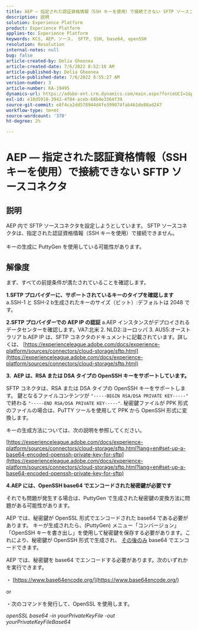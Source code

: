 ```yaml
---
title: AEP — 指定された認証資格情報（SSH キーを使用）で接続できない SFTP ソースコネクタ
description: 説明
solution: Experience Platform
product: Experience Platform
applies-to: Experience Platform
keywords: KCS, AEP，ソース， SFTP, SSH, base64, openSSH
resolution: Resolution
internal-notes: null
bug: false
article-created-by: Delia Gheonea
article-created-date: 7/6/2022 8:52:16 AM
article-published-by: Delia Gheonea
article-published-date: 7/6/2022 8:55:27 AM
version-number: 3
article-number: KA-19495
dynamics-url: https://adobe-ent.crm.dynamics.com/main.aspx?forceUCI=1&pagetype=entityrecord&etn=knowledgearticle&id=ad9808ea-08fd-ec11-82e5-000d3a3b090d
exl-id: e10d5918-3942-4f84-aceb-68b4e3364f39
source-git-commit: e8f4ca2dd578944d4fe399074fab461de88ad247
workflow-type: tm+mt
source-wordcount: '370'
ht-degree: 2%

---
```


# AEP — 指定された認証資格情報（SSH キーを使用）で接続できない SFTP ソースコネクタ

## 説明

AEP 内で SFTP ソースコネクタを設定しようとしています。 SFTP ソースコネクタは、指定された認証資格情報（SSH キーを使用）で接続できません。<br><br>キーの生成に PuttyGen を使用している可能性があります。

## 解像度


まず、すべての前提条件が満たされていることを確認します。

<b>1.SFTP プロバイダーに、サポートされているキーのタイプを確認します</b>
a.SSH-1 と SSH-2 b生成されたキーのサイズ（ビット）:デフォルトは 2048 です。

<b>2.SFTP プロバイダーでの AEP IP の認証</b>
a.AEP インスタンスがデプロイされるデータセンターを確認します。VA7:北米 2. NLD2:ヨーロッパ 3. AUS5:オーストラリア b.AEP IP は、SFTP コネクタのドキュメントに記載されています。詳しくは、 [https://experienceleague.adobe.com/docs/experience-platform/sources/connectors/cloud-storage/sftp.html](https://experienceleague.adobe.com/docs/experience-platform/sources/connectors/cloud-storage/sftp.html)



<b> 3.  AEP は、RSA または DSA タイプの OpenSSH キーをサポートしています。</b>

SFTP コネクタは、RSA または DSA タイプの OpenSSH キーをサポートします。 鍵となるファイルコンテンツが `"-----BEGIN RSA/DSA PRIVATE KEY-----"` で終わる `"-----END RSA/DSA PRIVATE KEY-----"`. 秘密鍵ファイルが PPK 形式のファイルの場合は、PuTTY ツールを使用して PPK から OpenSSH 形式に変換します。

キーの生成方法については、次の説明を参照してください。

[https://experienceleague.adobe.com/docs/experience-platform/sources/connectors/cloud-storage/sftp.html?lang=en#set-up-a-base64-encoded-openssh-private-key-for-sftp](https://experienceleague.adobe.com/docs/experience-platform/sources/connectors/cloud-storage/sftp.html?lang=en#set-up-a-base64-encoded-openssh-private-key-for-sftp)



<b>4.AEP には、OpenSSH base64 でエンコードされた秘密鍵が必要です </b>



それでも問題が発生する場合は、PuttyGen で生成された秘密鍵の変換方法に問題がある可能性があります。

AEP では、秘密鍵が OpenSSL 形式でエンコードされた base64 である必要があります。 キーが生成されたら、(PuttyGen) メニュー「コンバージョン」「OpenSSH キーを書き出し」を使用して秘密鍵を保存する必要があります。これにより、秘密鍵が OpenSSH 形式で生成され、 <u>その後のみ</u> base64 でエンコードできます。

AEP では、秘密鍵を base64 でエンコードする必要があります。次のいずれかを実行できます。

・ [https://www.base64encode.org/](https://www.base64encode.org/)

or

・次のコマンドを発行して、OpenSSL を使用します。

*openSSL base64 -in yourPrivateKeyFile -out
<br>yourPrivateKeyFileBase64*
